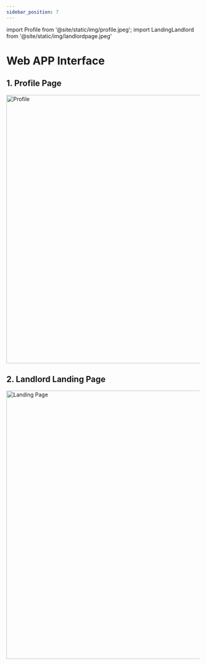 ```yaml
---
sidebar_position: 7
---
```


import Profile from '@site/static/img/profile.jpeg';
import LandingLandlord from '@site/static/img/landlordpage.jpeg'

# Web APP Interface

## 1. Profile Page

<img src={Profile} alt="Profile" width="700"/>

## 2. Landlord Landing Page

<img src={LandingLandlord} alt="Landing Page" width="700"/>